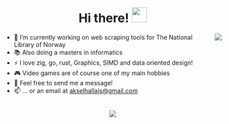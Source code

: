 <div align="center">
   <h1>Hi there! <img src="https://media.giphy.com/media/hvRJCLFzcasrR4ia7z/giphy.gif" width="35px"></h1>
</div>

<img align="right" src="https://github-readme-stats.vercel.app/api?username=avokadoen&count_private=true&show_icons=true&theme=dracula" />

- 🔭 I’m currently working on web scraping tools for The National Library of Norway
- 📚 Also doing a masters in informatics 
- ⚡ I love zig, go, rust, Graphics, SIMD and data oriented design!
- 🎮 Video games are of course one of my main hobbies 
- 💬 Feel free to send me a message!
- 📫 ... or an email at <akselhallajs@gmail.com>

<br>

<div align="center">
   <img src="https://github-profile-trophy.vercel.app/?username=avokadoen&theme=dracula&no-frame=true&margin-w=10" />
</div>
